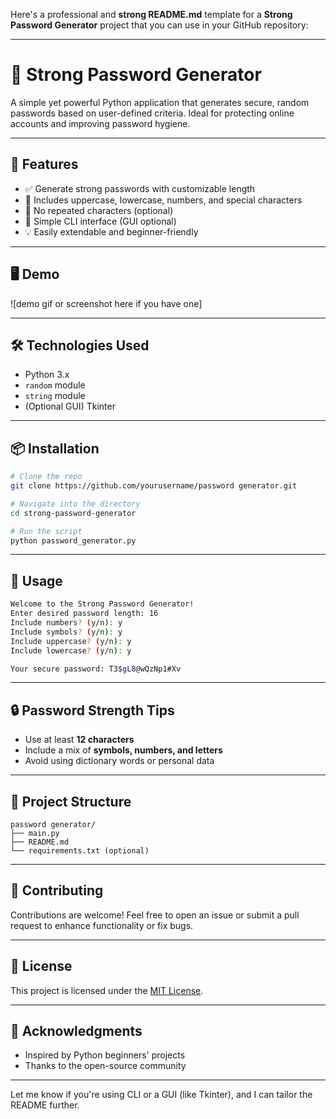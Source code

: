 Here's a professional and **strong README.md** template for a **Strong Password Generator** project that you can use in your GitHub repository:

---

# 🔐 Strong Password Generator

A simple yet powerful Python application that generates secure, random passwords based on user-defined criteria. Ideal for protecting online accounts and improving password hygiene.

---

## 🚀 Features

* ✅ Generate strong passwords with customizable length
* 🔢 Includes uppercase, lowercase, numbers, and special characters
* 🔁 No repeated characters (optional)
* 🧠 Simple CLI interface (GUI optional)
* 💡 Easily extendable and beginner-friendly

---

## 🖥️ Demo

!\[demo gif or screenshot here if you have one]

---

## 🛠️ Technologies Used

* Python 3.x
* `random` module
* `string` module
* (Optional GUI) Tkinter

---

## 📦 Installation

```bash
# Clone the repo
git clone https://github.com/yourusername/password generator.git

# Navigate into the directory
cd strong-password-generator

# Run the script
python password_generator.py
```

---

## 🧪 Usage

```bash
Welcome to the Strong Password Generator!
Enter desired password length: 16
Include numbers? (y/n): y
Include symbols? (y/n): y
Include uppercase? (y/n): y
Include lowercase? (y/n): y

Your secure password: T3$gL8@wQzNp1#Xv
```

---

## 🔒 Password Strength Tips

* Use at least **12 characters**
* Include a mix of **symbols, numbers, and letters**
* Avoid using dictionary words or personal data

---

## 📁 Project Structure

```
password generator/
├── main.py
├── README.md
└── requirements.txt (optional)
```

---

## 🤝 Contributing

Contributions are welcome! Feel free to open an issue or submit a pull request to enhance functionality or fix bugs.

---

## 📜 License

This project is licensed under the [MIT License](LICENSE).

---

## 🙌 Acknowledgments

* Inspired by Python beginners' projects
* Thanks to the open-source community

---

Let me know if you're using CLI or a GUI (like Tkinter), and I can tailor the README further.
